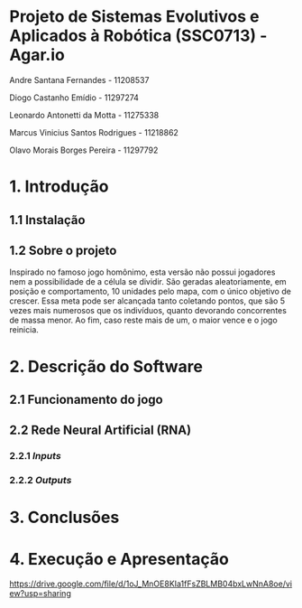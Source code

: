 # Projeto de Sistemas Evolutivos e Aplicados à Robótica (SSC0713) - Agar.io

Andre Santana Fernandes - 11208537

Diogo Castanho Emídio - 11297274

Leonardo Antonetti da Motta - 11275338

Marcus Vinicius Santos Rodrigues - 11218862

Olavo Morais Borges Pereira - 11297792

# 1. Introdução

## 1.1 Instalação



## 1.2 Sobre o projeto

<p>Inspirado no famoso jogo homônimo, esta versão não possui jogadores nem a possibilidade de a célula se dividir. São geradas aleatoriamente, em posição e comportamento, 10 unidades pelo mapa, com o único objetivo de crescer. Essa meta pode ser alcançada tanto coletando pontos, que são 5 vezes mais numerosos que os indivíduos, quanto devorando concorrentes de massa menor. Ao fim, caso reste mais de um, o maior vence e o jogo reinicia.

# 2. Descrição do Software

## 2.1 Funcionamento do jogo



## 2.2 Rede Neural Artificial (RNA)



### 2.2.1 _Inputs_



### 2.2.2 _Outputs_



# 3. Conclusões



# 4. Execução e Apresentação

https://drive.google.com/file/d/1oJ_MnOE8KIa1fFsZBLMB04bxLwNnA8oe/view?usp=sharing
